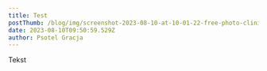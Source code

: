 ```yaml
---
title: Test
postThumb: /blog/img/screenshot-2023-08-10-at-10-01-22-free-photo-clinical-reception-with-waiting-room-in-facility-lobby-registration-counter-used-for-patients-with-medical-appointments.-empty-reception-desk-in-health-center-for-checkup-visits.png
date: 2023-08-10T09:50:59.529Z
author: Psotel Gracja
---
```

Tekst